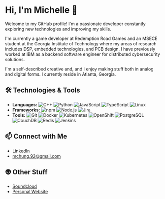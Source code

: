 # Hi, I'm Michelle 👋

Welcome to my GitHub profile! I'm a passionate developer constantly exploring new technologies and improving my skills.

I'm currently a game developer at Redemption Road Games and an MSECE student at the Georgia Institute of Technology where my areas of research includes DSP, embedded technologies, and PCB design. I have previously worked at IBM as a backend software engineer for distributed cybersecurity solutions.

I'm a self-described creative and, and I enjoy making stuff both in analog and digital forms. I currently reside in Atlanta, Georgia.

<!--
## 🚀 About Me

- 🌱 I’m currently learning **React.js, console design, and microcontroller design**.
- 💬 Ask me about **my art and music**!
-->

## 🛠️ Technologies & Tools

- **Languages:** ![C++](https://img.shields.io/badge/-red?style=flat&logo=Cplusplus) ![Python](https://img.shields.io/badge/-Python-blue?style=flat&logo=python) ![JavaScript](https://img.shields.io/badge/-JavaScript-yellow?style=flat&logo=javascript) ![TypeScript](https://img.shields.io/badge/-TypeScript-yellow?style=flat&logo=typescript) ![Linux](https://img.shields.io/badge/-Linux-red?style=flat&logo=Linux) 
- **Frameworks:** ![npm](https://img.shields.io/badge/-npm-blue?style=flat&logo=npm) ![Node.js](https://img.shields.io/badge/-Node-blue?style=flat&logo=node.js) ![Jira](https://img.shields.io/badge/-Jira-blue?style=flat&logo=jira) 
- **Tools:** ![Git](https://img.shields.io/badge/-Git-green?style=flat&logo=git) ![Docker](https://img.shields.io/badge/-Docker-blue?style=flat&logo=docker) ![Kubernetes](https://img.shields.io/badge/-Kuberenetes-blue?style=flat&logo=kubernetes) ![OpenShift](https://img.shields.io/badge/-OpenShift-red?style=flat&logo=redhatopenshift) ![PostgreSQL](https://img.shields.io/badge/-PostgreSQL-red?style=flat&logo=postgresql) ![CouchDB](https://img.shields.io/badge/-sql-red?style=flat&logo=couchdb) ![Redis](https://img.shields.io/badge/-redis-red?style=flat&logo=redis) ![Jenkins](https://img.shields.io/badge/-Jenkins-red?style=flat&logo=jenkins) 

<!--
## 📈 GitHub Stats

![Chmi's GitHub stats](https://github-readme-stats.vercel.app/api?username=hello-chmi&show_icons=true&theme=radical)
-->

## 📫 Connect with Me

- [LinkedIn](https://www.linkedin.com/in/hello-chmi)
- mchung.92@gmail.com

<!--
## 📚 Latest Blog Posts

## 🏆 Achievements
-->

## 👽 Other Stuff

- [Soundcloud](https://soundcloud.com/rngenie)
- [Personal Website](https://hello-chmi.github.io/)
